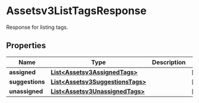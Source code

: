 

# Assetsv3ListTagsResponse

Response for listing tags.

## Properties

| Name | Type | Description | Notes |
|------------ | ------------- | ------------- | -------------|
|**assigned** | [**List&lt;Assetsv3AssignedTags&gt;**](Assetsv3AssignedTags.md) |  |  [optional] |
|**suggestions** | [**List&lt;Assetsv3SuggestionsTags&gt;**](Assetsv3SuggestionsTags.md) |  |  [optional] |
|**unassigned** | [**List&lt;Assetsv3UnassignedTags&gt;**](Assetsv3UnassignedTags.md) |  |  [optional] |



